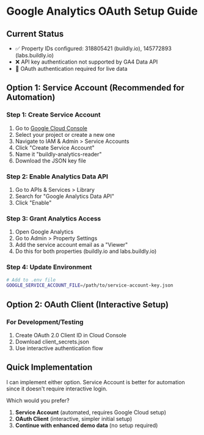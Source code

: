 # Google Analytics OAuth Setup Guide

## Current Status
- ✅ Property IDs configured: 318805421 (buildly.io), 145772893 (labs.buildly.io)
- ❌ API key authentication not supported by GA4 Data API
- 🔧 OAuth authentication required for live data

## Option 1: Service Account (Recommended for Automation)

### Step 1: Create Service Account
1. Go to [Google Cloud Console](https://console.cloud.google.com/)
2. Select your project or create a new one
3. Navigate to IAM & Admin > Service Accounts
4. Click "Create Service Account"
5. Name it "buildly-analytics-reader"
6. Download the JSON key file

### Step 2: Enable Analytics Data API
1. Go to APIs & Services > Library
2. Search for "Google Analytics Data API"
3. Click "Enable"

### Step 3: Grant Analytics Access
1. Open Google Analytics
2. Go to Admin > Property Settings
3. Add the service account email as a "Viewer"
4. Do this for both properties (buildly.io and labs.buildly.io)

### Step 4: Update Environment
```bash
# Add to .env file
GOOGLE_SERVICE_ACCOUNT_FILE=/path/to/service-account-key.json
```

## Option 2: OAuth Client (Interactive Setup)

### For Development/Testing
1. Create OAuth 2.0 Client ID in Cloud Console
2. Download client_secrets.json
3. Use interactive authentication flow

## Quick Implementation

I can implement either option. Service Account is better for automation since it doesn't require interactive login.

Which would you prefer?
1. **Service Account** (automated, requires Google Cloud setup)
2. **OAuth Client** (interactive, simpler initial setup)
3. **Continue with enhanced demo data** (no setup required)
